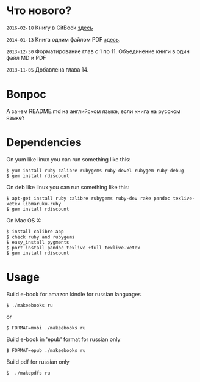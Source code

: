 Что нового?
===========
`2016-02-18` Книгу в GitBook [здесь](https://www.gitbook.com/book/dyp2000/russian-armstrong-erlang/details)

`2014-01-13` Книга одним файлом PDF [здесь](https://github.com/dyp2000/Russian-Armstrong-Erlang/raw/master/pdf/fullbook.pdf).

`2013-12-30` Форматирование глав с 1 по 11. Объединение книги в один файл MD и PDF

`2013-11-05` Добавлена глава 14.

Вопрос
======

А зачем README.md на английском языке, если книга на русском языке?


Dependencies
============

On yum like linux you can run something like this:

    $ yum install ruby calibre rubygems ruby-devel rubygem-ruby-debug
    $ gem install rdiscount

On deb like linux you can run something like this:

    $ apt-get install ruby calibre rubygems ruby-dev rake pandoc texlive-xetex libmaruku-ruby 
    $ gem install rdiscount

On Mac OS X:

    $ install calibre app
    $ check ruby and rubygems
    $ easy_install pygments
    $ port install pandoc texlive +full texlive-xetex
    $ gem install rdiscount

Usage
=====

Build e-book for amazon kindle for russian languages

 	$ ./makeebooks ru
or

 	$ FORMAT=mobi ./makeebooks ru

Build e-book in 'epub' format for russian only

 	$ FORMAT=epub ./makeebooks ru

Build pdf for russian only

    $  ./makepdfs ru
